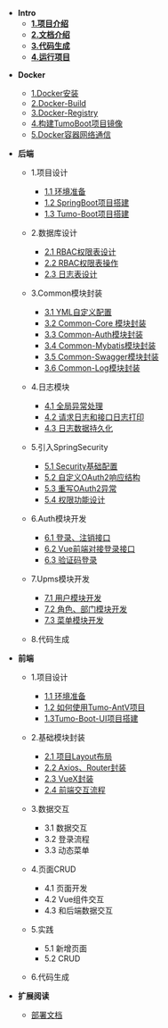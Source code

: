 - **Intro**
  - **[1.项目介绍](docs/intro/1.intro.md)**
  - **[2.文档介绍](docs/intro/2.docs-introduce.md)**
  - **[3.代码生成](docs/intro/3.generate.md)**
  - **[4.运行项目](docs/intro/4.run.md)**

* **Docker**
  
  * [1.Docker安装](docs/docker/1.docker-install.md)
  * [2.Docker-Build](docs/docker/2.docker-build.md)
  * [3.Docker-Registry](docs/docker/3.docker-registry.md)
  * [4.构建TumoBoot项目镜像](docs/docker/4.build-tumo-boot.md)
  * [5.Docker容器网络通信](docs/docker/5.docker-container-net.md)  

* **后端**
  
  * 1.项目设计
    * [1.1 环境准备](docs/api/1.design/1.1environment.md)
    * [1.2 SpringBoot项目搭建](docs/api/1.design/1.2create-springboot.md)
    * [1.3 Tumo-Boot项目搭建](docs/api/1.design/1.3init-tumo-boot.md)
    
  * 2.数据库设计
  	* [2.1 RBAC权限表设计](docs/api/2.db/2.1rbac-design.md)
  	* [2.2 RBAC权限表操作](docs/api/2.db/2.2rbac-write.md)
  	* [2.3 日志表设计](docs/api/2.db/2.3log-design.md)
    
  * 3.Common模块封装
    * [3.1 YML自定义配置](docs/api/3.module-common/3.1yml.md)
    * [3.2 Common-Core 模块封装](docs/api/3.module-common/3.2commmon-core.md)
    * [3.3 Common-Auth模块封装](docs/api/3.module-common/3.3common-auth.md)
    * [3.4 Common-Mybatis模块封装](docs/api/3.module-common/3.4common-mybatis.md)
    * [3.5 Common-Swagger模块封装](docs/api/3.module-common/3.5common-swagger.md)
    * [3.6 Common-Log模块封装](docs/api/3.module-common/3.6common-log.md)
    
  * 4.日志模块
  	* [4.1 全局异常处理](docs/api/4.module-log/4.1global-exception.md)
  	* [4.2 请求日志和接口日志打印](docs/api/4.module-log/4.2print-log.md)
  	* [4.3 日志数据持久化](docs/api/4.module-log/4.3log-db.md)
    
  * 5.引入SpringSecurity
  	* [5.1 Security基础配置](docs/api/5.module-security/5.1security-base.md)
  	* [5.2 自定义OAuth2响应结构](docs/api/5.module-security/5.2rewrite-oauth-res.md)
  	* [5.3 重写OAuth2异常](docs/api/5.module-security/5.3rewrite-oauth-error.md)
  	* [5.4 权限功能设计](docs/api/5.module-security/5.4security-design.md)
    
  * 6.Auth模块开发
  	* [6.1 登录、注销接口](docs/api/6.module-auth/6.1api-login.md)
  	* [6.2 Vue前端对接登录接口](docs/api/6.module-auth/6.2api-login-res.md)
  	* [6.3 验证码登录](docs/api/6.module-auth/6.3auth-captcha.md)
    
  * 7.Upms模块开发
  	* [7.1 用户模块开发](docs/api/7.module-upms/7.1user-dev.md)
  	* [7.2 角色、部门模块开发](docs/api/7.module-upms/7.2role-dev.md)
  	* [7.3 菜单模块开发](docs/api/7.module-upms/7.3menu-dev.md)
  
  * 8.代码生成
  

  
* **前端**
  * 1.项目设计
    * [1.1 环境准备](docs/app/1.design/1.1environment.md)
    * [1.2 如何使用Tumo-AntV项目](docs/app/1.design/1.2use-tumo-antv.md)
    * [1.3Tumo-Boot-UI项目搭建](docs/app/1.design/1.3init-tumo-boot-ui.md)
    
  * 2.基础模块封装
    * [2.1 项目Layout布局](docs/app/2.base/2.1layout.md)
    * [2.2 Axios、Router封装](docs/app/2.base/2.2axios-router-package.md)
    * [2.3 VueX封装](docs/app/2.base/2.3vuex-package.md)
    * [2.4 前端交互流程](docs/app/2.base/2.4request-res.md)
  
  * 3.数据交互
    * 3.1 数据交互
    * 3.2 登录流程
    * 3.3 动态菜单
  
  * 4.页面CRUD
    * 4.1 页面开发
    * 4.2 Vue组件交互
    * 4.3 和后端数据交互
    
  * 5.实践
    * 5.1 新增页面
    * 5.2 CRUD
  
  * 6.代码生成


* **扩展阅读**

  * [部署文档](docs/other/deploy.md)

